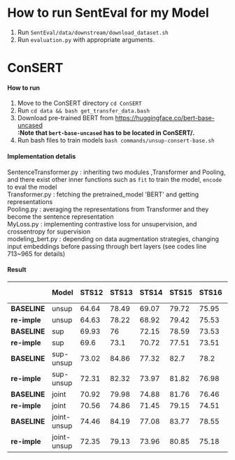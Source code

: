 # How to run SentEval for my Model

1. Run `SentEval/data/downstream/download_dataset.sh`
2. Run `evaluation.py` with appropriate arguments.


# ConSERT

#### How to run
1. Move to the ConSERT directory `cd ConSERT`
2. Run `cd data && bash get_transfer_data.bash`
3. Download pre-trained BERT from https://huggingface.co/bert-base-uncased     
**:Note that `bert-base-uncased` has to be located in ConSERT/.**
4. Run bash files to train models `bash commands/unsup-consert-base.sh`    

#### Implementation detalis

SentenceTransformer.py : inheriting two modules ,Transformer and Pooling, and there exist other inner functions such as `fit` to train the model, `encode` to eval the model              
Transformer.py : fetching the pretrained_model 'BERT' and getting representations      
Pooling.py : averaging the representations from Transformer and they become the sentence representation      
MyLoss.py : implementing contrastive loss for unsupervision, and crossentropy for supervision      
modeling_bert.py : depending on data augmentation strategies, changing input embeddings before passing through bert layers (see codes line 713~965 for details)     


#### Result

|              | **Model**   | **STS12** | **STS13** | **STS14** | **STS15** | **STS16** | **STSb** | **SICK-R** | **Avg.** |
|--------------|-------------|-----------|-----------|-----------|-----------|-----------|----------|------------|----------|
| **BASELINE** | unsup       | 64.64     | 78.49     | 69.07     | 79.72     | 75.95     | 73.97    | 67.31      | 72.74    |
| **re-imple** | unsup       | 64.63     | 78.22     | 68.92     | 79.42     | 75.53     | 73.64    | 66.84      | 72.46    |
| **BASELINE** | sup         | 69.93     | 76        | 72.15     | 78.59     | 73.53     | 76.1     | 73.01      | 74.19    |
| **re-imple** | sup         | 69.6      | 73.1      | 70.72     | 77.51     | 73.51     | 75.46    | 72.48      | 73.2     |
| **BASELINE** | sup-unsup   | 73.02     | 84.86     | 77.32     | 82.7      | 78.2      | 81.34    | 75         | 78.92    |
| **re-imple** | sup-unsup   | 72.31     | 82.32     | 73.97     | 81.82     | 76.98     | 79.54    | 73.5       | 77.21    |
| **BASELINE** | joint       | 70.92     | 79.98     | 74.88     | 81.76     | 76.46     | 78.99    | 78.15      | 77.31    |
| **re-imple** | joint       | 70.56     | 74.86     | 71.45     | 79.15     | 74.51     | 76.89    | 74.9       | 74.62    |
| **BASELINE** | joint-unsup | 74.46     | 84.19     | 77.08     | 83.77     | 78.55     | 81.37    | 77.01      | 79.49    |
| **re-imple** | joint-unsup | 72.35     | 79.13     | 73.96     | 80.85     | 75.18     | 78.62    | 75.33      | 76.49    |



